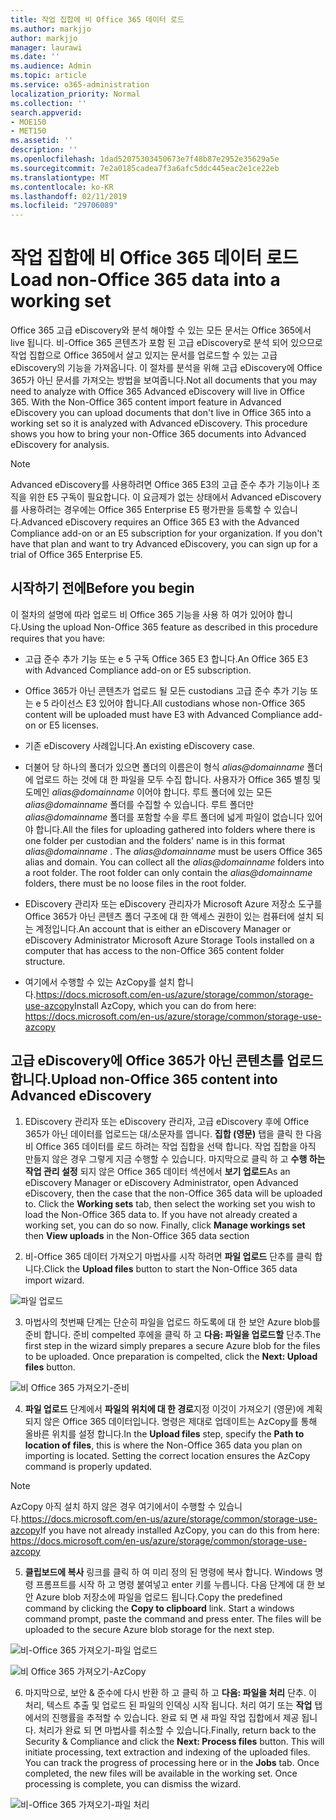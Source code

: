 ```yaml
---
title: 작업 집합에 비 Office 365 데이터 로드
ms.author: markjjo
author: markjjo
manager: laurawi
ms.date: ''
ms.audience: Admin
ms.topic: article
ms.service: o365-administration
localization_priority: Normal
ms.collection: ''
search.appverid:
- MOE150
- MET150
ms.assetid: ''
description: ''
ms.openlocfilehash: 1dad52075303450673e7f48b87e2952e35629a5e
ms.sourcegitcommit: 7e2a0185cadea7f3a6afc5ddc445eac2e1ce22eb
ms.translationtype: MT
ms.contentlocale: ko-KR
ms.lasthandoff: 02/11/2019
ms.locfileid: "29706089"
---
```

# <a name="load-non-office-365-data-into-a-working-set"></a><span data-ttu-id="22ee9-102">작업 집합에 비 Office 365 데이터 로드</span><span class="sxs-lookup"><span data-stu-id="22ee9-102">Load non-Office 365 data into a working set</span></span>

<span data-ttu-id="22ee9-p101">Office 365 고급 eDiscovery와 분석 해야할 수 있는 모든 문서는 Office 365에서 live 됩니다. 비-Office 365 콘텐츠가 포함 된 고급 eDiscovery로 분석 되어 있으므로 작업 집합으로 Office 365에서 살고 있지는 문서를 업로드할 수 있는 고급 eDiscovery의 기능을 가져옵니다. 이 절차를 분석을 위해 고급 eDiscovery에 Office 365가 아닌 문서를 가져오는 방법을 보여줍니다.</span><span class="sxs-lookup"><span data-stu-id="22ee9-p101">Not all documents that you may need to analyze with Office 365 Advanced eDiscovery will live in Office 365. With the Non-Office 365 content import feature in Advanced eDiscovery you can upload documents that don't live in Office 365 into a working set so it is analyzed with Advanced eDiscovery. This procedure shows you how to bring your non-Office 365 documents into Advanced eDiscovery for analysis.</span></span>

>[!Note]
><span data-ttu-id="22ee9-p102">Advanced eDiscovery를 사용하려면 Office 365 E3의 고급 준수 추가 기능이나 조직을 위한 E5 구독이 필요합니다. 이 요금제가 없는 상태에서 Advanced eDiscovery를 사용하려는 경우에는 Office 365 Enterprise E5 평가판을 등록할 수 있습니다.</span><span class="sxs-lookup"><span data-stu-id="22ee9-p102">Advanced eDiscovery requires an Office 365 E3 with the Advanced Compliance add-on or an E5 subscription for your organization. If you don't have that plan and want to try Advanced eDiscovery, you can sign up for a trial of Office 365 Enterprise E5.</span></span>

## <a name="before-you-begin"></a><span data-ttu-id="22ee9-108">시작하기 전에</span><span class="sxs-lookup"><span data-stu-id="22ee9-108">Before you begin</span></span>
<span data-ttu-id="22ee9-109">이 절차의 설명에 따라 업로드 비 Office 365 기능을 사용 하 여가 있어야 합니다.</span><span class="sxs-lookup"><span data-stu-id="22ee9-109">Using the upload Non-Office 365 feature as described in this procedure requires that you have:</span></span>

- <span data-ttu-id="22ee9-110">고급 준수 추가 기능 또는 e 5 구독 Office 365 E3 합니다.</span><span class="sxs-lookup"><span data-stu-id="22ee9-110">An Office 365 E3 with Advanced Compliance add-on or E5 subscription.</span></span>

- <span data-ttu-id="22ee9-111">Office 365가 아닌 콘텐츠가 업로드 될 모든 custodians 고급 준수 추가 기능 또는 e 5 라이선스 E3 있어야 합니다.</span><span class="sxs-lookup"><span data-stu-id="22ee9-111">All custodians whose non-Office 365 content will be uploaded must have E3 with Advanced Compliance add-on or E5 licenses.</span></span>

- <span data-ttu-id="22ee9-112">기존 eDiscovery 사례입니다.</span><span class="sxs-lookup"><span data-stu-id="22ee9-112">An existing eDiscovery case.</span></span>

- <span data-ttu-id="22ee9-p103">더불어 당 하나의 폴더가 있으면 폴더의 이름은이 형식 *alias@domainname* 폴더에 업로드 하는 것에 대 한 파일을 모두 수집 합니다. 사용자가 Office 365 별칭 및 도메인 *alias@domainname* 이어야 합니다. 루트 폴더에 있는 모든 *alias@domainname* 폴더를 수집할 수 있습니다. 루트 폴더만 *alias@domainname* 폴더를 포함할 수을 루트 폴더에 넓게 파일이 없습니다 있어야 합니다.</span><span class="sxs-lookup"><span data-stu-id="22ee9-p103">All the files for uploading gathered into folders where there is one folder per custodian and the folders' name is in this format *alias@domainname* . The *alias@domainname* must be users Office 365 alias and domain. You can collect all the *alias@domainname* folders into a root folder. The root folder can only contain the *alias@domainname* folders, there must be no loose files in the root folder.</span></span>

- <span data-ttu-id="22ee9-117">EDiscovery 관리자 또는 eDiscovery 관리자가 Microsoft Azure 저장소 도구를 Office 365가 아닌 콘텐츠 폴더 구조에 대 한 액세스 권한이 있는 컴퓨터에 설치 되는 계정입니다.</span><span class="sxs-lookup"><span data-stu-id="22ee9-117">An account that is either an eDiscovery Manager or eDiscovery Administrator Microsoft Azure Storage Tools installed on a computer that has access to the non-Office 365 content folder structure.</span></span>

- <span data-ttu-id="22ee9-118">여기에서 수행할 수 있는 AzCopy를 설치 합니다.https://docs.microsoft.com/en-us/azure/storage/common/storage-use-azcopy</span><span class="sxs-lookup"><span data-stu-id="22ee9-118">Install AzCopy, which you can do from here: https://docs.microsoft.com/en-us/azure/storage/common/storage-use-azcopy</span></span>

## <a name="upload-non-office-365-content-into-advanced-ediscovery"></a><span data-ttu-id="22ee9-119">고급 eDiscovery에 Office 365가 아닌 콘텐츠를 업로드 합니다.</span><span class="sxs-lookup"><span data-stu-id="22ee9-119">Upload non-Office 365 content into Advanced eDiscovery</span></span>

1. <span data-ttu-id="22ee9-p104">EDiscovery 관리자 또는 eDiscovery 관리자, 고급 eDiscovery 후에 Office 365가 아닌 데이터를 업로드는 대/소문자를 엽니다.  **집합 (영문)** 탭을 클릭 한 다음 비 Office 365 데이터를 로드 하려는 작업 집합을 선택 합니다.  작업 집합을 아직 만들지 않은 경우 그렇게 지금 수행할 수 있습니다.  마지막으로 클릭 하 고 **수행 하는 작업 관리 설정** 되지 않은 Office 365 데이터 섹션에서 **보기 업로드**</span><span class="sxs-lookup"><span data-stu-id="22ee9-p104">As an eDiscovery Manager or eDiscovery Administrator, open Advanced eDiscovery, then the case that the non-Office 365 data will be uploaded to.  Click the **Working sets** tab, then select the working set you wish to load the Non-Office 365 data to.  If you have not already created a working set, you can do so now.  Finally, click **Manage workings set** then **View uploads** in the Non-Office 365 data section</span></span>

2. <span data-ttu-id="22ee9-124">비-Office 365 데이터 가져오기 마법사를 시작 하려면 **파일 업로드** 단추를 클릭 합니다.</span><span class="sxs-lookup"><span data-stu-id="22ee9-124">Click the **Upload files** button to start the Non-Office 365 data import wizard.</span></span>

![파일 업로드](../media/574f4059-4146-4058-9df3-ec97cf28d7c7.png)

3. <span data-ttu-id="22ee9-p105">마법사의 첫번째 단계는 단순히 파일을 업로드 하도록에 대 한 보안 Azure blob를 준비 합니다.  준비 compelted 후에을 클릭 하 고 **다음: 파일을 업로드할** 단추.</span><span class="sxs-lookup"><span data-stu-id="22ee9-p105">The first step in the wizard simply prepares a secure Azure blob for the files to be uploaded.  Once preparation is compelted, click the **Next: Upload files** button.</span></span>

![비 Office 365 가져오기-준비](../media/0670a347-a578-454a-9b3d-e70ef47aec57.png)
 
4. <span data-ttu-id="22ee9-p106">**파일 업로드** 단계에서 **파일의 위치에 대 한 경로**지정 이것이 가져오기 (영문)에 계획 되지 않은 Office 365 데이터입니다.  명령은 제대로 업데이트는 AzCopy를 통해 올바른 위치를 설정 합니다.</span><span class="sxs-lookup"><span data-stu-id="22ee9-p106">In the **Upload files** step, specify the **Path to location of files**, this is where the Non-Office 365 data you plan on importing is located.  Setting the correct location ensures the AzCopy command is properly updated.</span></span>

> [!NOTE]
> <span data-ttu-id="22ee9-131">AzCopy 아직 설치 하지 않은 경우 여기에서이 수행할 수 있습니다.https://docs.microsoft.com/en-us/azure/storage/common/storage-use-azcopy</span><span class="sxs-lookup"><span data-stu-id="22ee9-131">If you have not already installed AzCopy, you can do this from here: https://docs.microsoft.com/en-us/azure/storage/common/storage-use-azcopy</span></span>

5. <span data-ttu-id="22ee9-p107">**클립보드에 복사** 링크를 클릭 하 여 미리 정의 된 명령에 복사 합니다. Windows 명령 프롬프트를 시작 하 고 명령 붙여넣고 enter 키를 누릅니다.  다음 단계에 대 한 보안 Azure blob 저장소에 파일을 업로드 됩니다.</span><span class="sxs-lookup"><span data-stu-id="22ee9-p107">Copy the predefined command by clicking the **Copy to clipboard** link. Start a windows command prompt, paste the command and press enter.  The files will be uploaded to the secure Azure blob storage for the next step.</span></span>

![비-Office 365 가져오기-파일 업로드](../media/3ea53b5d-7f9b-4dfc-ba63-90a38c14d41a.png)

![비 Office 365 가져오기-AzCopy](../media/504e2dbe-f36f-4f36-9b08-04aea85d8250.png)

6. <span data-ttu-id="22ee9-p108">마지막으로, 보안 & 준수에 다시 반환 하 고 클릭 하 고 **다음: 파일을 처리** 단추.  이 처리, 텍스트 추출 및 업로드 된 파일의 인덱싱 시작 됩니다.  처리 여기 또는 **작업** 탭에서의 진행률을 추적할 수 있습니다.  완료 되 면 새 파일 작업 집합에서 제공 됩니다.  처리가 완료 되 면 마법사를 취소할 수 있습니다.</span><span class="sxs-lookup"><span data-stu-id="22ee9-p108">Finally, return back to the Security & Compliance and click the **Next: Process files** button.  This will initiate processing, text extraction and indexing of the uploaded files.  You can track the progress of processing here or in the **Jobs** tab.  Once completed, the new files will be available in the working set.  Once processing is complete, you can dismiss the wizard.</span></span>

![비-Office 365 가져오기-파일 처리](../media/218b1545-416a-4a9f-9b25-3b70e8508f67.png)

